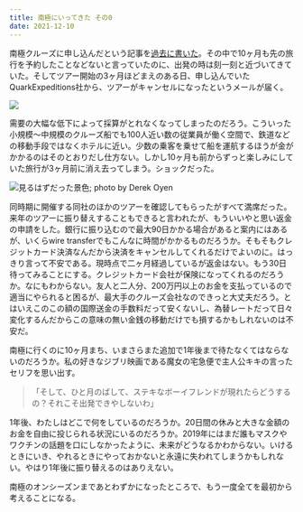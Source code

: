 ```yaml
---
title: 南極にいってきた その0
date: 2021-12-10
---
```


南極クルーズに申し込んだという記事を[過去に書いた](/post/1615706385/)。その中で10ヶ月も先の旅行を予約したことなどないと言っていたのに、出発の時は刻一刻と近づいてきていた。そしてツアー開始の3ヶ月ほどまえのある日、申し込んでいたQuarkExpeditions社から、ツアーがキャンセルになったというメールが届く。

![](https://img.xar.sh/i-TTVnnvF-X2.png)

需要の大幅な低下によって採算がとれなくなってしまったのだろう。こういった小規模〜中規模のクルーズ船でも100人近い数の従業員が働く空間で、鉄道などの移動手段ではなくホテルに近い。少数の乗客を乗せて船を運航するほうが金がかかるのはそのとおりだし仕方ない。しかし10ヶ月も前からずっと楽しみにしていた旅行が3ヶ月前に消え去ってしまう。ショックだった。

![見るはずだった景色; photo by Derek Oyen](https://source.unsplash.com/-Eu3Iud63rA/1600x900)

同時期に開催する同社のほかのツアーを確認してもらったがすべて満席だった。来年のツアーに振り替えすることもできると言われたが、もういいやと思い返金の申請をした。銀行に振り込むので最大90日かかる場合があると案内にはあるが、いくらwire transferでもこんなに時間がかかるものだろうか。そもそもクレジットカード決済なんだから決済をキャンセルしてくれるだけでよいのに。はっきり言って不安である。現時点で二ヶ月経過しているが返金はない。もう30日待ってみることにする。クレジットカード会社が保険になってくれるのだろうか。なにもわからない。友人と二人分、200万円以上のお金を支払っているので適当にやられると困るが、最大手のクルーズ会社なのできっと大丈夫だろう。とはいえこのこの額の国際送金の手数料だって安くないし、為替レートだって日々変化するんだからこの意味の無い金銭の移動だけでも損するかもしれないのは不安だ。

南極に行くのに10ヶ月まち、いまさらまた追加で1年後まで待たなくてはならないのだろうか。私の好きなジブリ映画である魔女の宅急便で主人公キキの言ったセリフを思い出す。

>「そして、ひと月のばして、ステキなボーイフレンドが現れたらどうするの？それこそ出発できやしないわ」

1年後、わたしはどこで何をしているのだろうか。20日間の休みと大きな金額のお金を自由に投じられる状況にいるのだろうか。2019年にはまだ誰もマスクやワクチンの話題を口にしなかったように、未来がどうなるかわからない。いけるときにいき、やれるときにやっておかないと永遠に失われてしまうかもしれない。やはり1年後に振り替えるのはありえない。

南極のオンシーズンまであとわずかになったところで、もう一度全てを最初から考えることになる。
